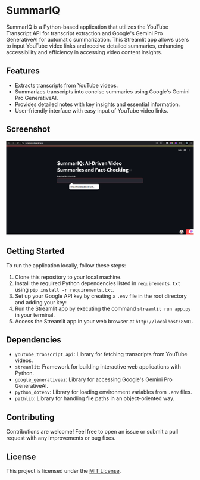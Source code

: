 # SummarIQ

SummarIQ is a Python-based application that utilizes the YouTube Transcript API for transcript extraction and Google's Gemini Pro GenerativeAI for automatic summarization. This Streamlit app allows users to input YouTube video links and receive detailed summaries, enhancing accessibility and efficiency in accessing video content insights.

## Features

- Extracts transcripts from YouTube videos.
- Summarizes transcripts into concise summaries using Google's Gemini Pro GenerativeAI.
- Provides detailed notes with key insights and essential information.
- User-friendly interface with easy input of YouTube video links.

## Screenshot

![Gemini YouTube Transcript Summarizer](images/SummarIQ.png)

## Getting Started

To run the application locally, follow these steps:

1. Clone this repository to your local machine.
2. Install the required Python dependencies listed in `requirements.txt` using `pip install -r requirements.txt`.
3. Set up your Google API key by creating a `.env` file in the root directory and adding your key:
4. Run the Streamlit app by executing the command `streamlit run app.py` in your terminal.
5. Access the Streamlit app in your web browser at `http://localhost:8501`.

## Dependencies

- `youtube_transcript_api`: Library for fetching transcripts from YouTube videos.
- `streamlit`: Framework for building interactive web applications with Python.
- `google_generativeai`: Library for accessing Google's Gemini Pro GenerativeAI.
- `python_dotenv`: Library for loading environment variables from `.env` files.
- `pathlib`: Library for handling file paths in an object-oriented way.

## Contributing

Contributions are welcome! Feel free to open an issue or submit a pull request with any improvements or bug fixes.

## License

This project is licensed under the [MIT License](LICENSE).
